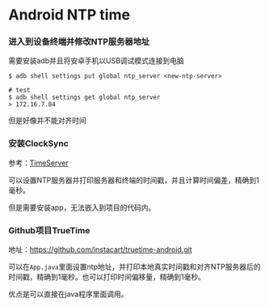 # Android NTP time

### 进入到设备终端并修改NTP服务器地址

需要安装adb并且将安卓手机以USB调试模式连接到电脑

```shell
$ adb shell settings put global ntp_server <new-ntp-server>
    
# test
$ adb shell settings get global ntp_server
> 172.16.7.84
```

但是好像并不能对齐时间

### 安装ClockSync

参考：[TimeServer](https://www.timeservers.net/sync/ntp/android#:~:text=Android%20operating%20systems%20also%20have%20a%20built-in%20feature,the%20basic%20time%20synchronization%20feature%20works%20under%20Android.)

可以设置NTP服务器并打印服务器和终端的时间戳，并且计算时间偏差，精确到1毫秒。

但是需要安装app，无法嵌入到项目的代码内。

### Github项目TrueTime

地址：https://github.com/instacart/truetime-android.git 

可以在`App.java`里面设置ntp地址，并打印本地真实时间戳和对齐NTP服务器后的时间戳，精确到1毫秒。也可以打印时间偏移量，精确到1毫秒。

优点是可以直接在java程序里面调用。